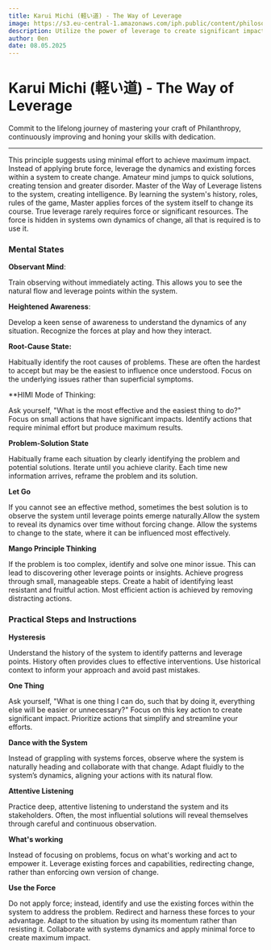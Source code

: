 ```yaml
---
title: Karui Michi (軽い道) - The Way of Leverage
image: https://s3.eu-central-1.amazonaws.com/iph.public/content/philosophy/424cf6b7-2c82-4bb2-84b4-3ecbc6f15eff.png
description: Utilize the power of leverage to create significant impact with minimal effort, strategically using existing forces to achieve your goals.
author: 0en
date: 08.05.2025
---
```


# Karui Michi (軽い道) - The Way of Leverage

Commit to the lifelong journey of mastering your craft of Philanthropy, continuously improving and honing your skills with dedication.

---

This principle suggests using minimal effort to achieve maximum impact. Instead of applying brute force, leverage the dynamics and existing forces within a system to create change. Amateur mind jumps to quick solutions, creating tension and greater disorder. Master of the Way of Leverage listens to the system, creating intelligence. By learning the system's history, roles, rules of the game, Master applies forces of the system itself to change its course. True leverage rarely requires force or significant resources. The force is hidden in systems own dynamics of change, all that is required is to use it.

### Mental States

**Observant Mind**:

Train observing without immediately acting. This allows you to see the natural flow and leverage points within the system.

**Heightened Awareness**:

Develop a keen sense of awareness to understand the dynamics of any situation. Recognize the forces at play and how they interact.

**Root-Cause State:**

Habitually identify the root causes of problems. These are often the hardest to accept but may be the easiest to influence once understood. Focus on the underlying issues rather than superficial symptoms.

\*\*HIMI Mode of Thinking:

Ask yourself, "What is the most effective and the easiest thing to do?" Focus on small actions that have significant impacts. Identify actions that require minimal effort but produce maximum results.

**Problem-Solution State**

Habitually frame each situation by clearly identifying the problem and potential solutions. Iterate until you achieve clarity. Each time new information arrives, reframe the problem and its solution.

**Let Go**

If you cannot see an effective method, sometimes the best solution is to observe the system until leverage points emerge naturally.Allow the system to reveal its dynamics over time without forcing change. Allow the systems to change to the state, where it can be influenced most effectively.

**Mango Principle Thinking**

If the problem is too complex, identify and solve one minor issue. This can lead to discovering other leverage points or insights. Achieve progress through small, manageable steps. Create a habit of identifying least resistant and fruitful action. Most efficient action is achieved by removing distracting actions.

### Practical Steps and Instructions

**Hysteresis**

Understand the history of the system to identify patterns and leverage points. History often provides clues to effective interventions. Use historical context to inform your approach and avoid past mistakes.

**One Thing**

Ask yourself, "What is one thing I can do, such that by doing it, everything else will be easier or unnecessary?" Focus on this key action to create significant impact. Prioritize actions that simplify and streamline your efforts.

**Dance with the System**

Instead of grappling with systems forces, observe where the system is naturally heading and collaborate with that change. Adapt fluidly to the system’s dynamics, aligning your actions with its natural flow.

**Attentive Listening**

Practice deep, attentive listening to understand the system and its stakeholders. Often, the most influential solutions will reveal themselves through careful and continuous observation.

**What's working**

Instead of focusing on problems, focus on what's working and act to empower it. Leverage existing forces and capabilities, redirecting change, rather than enforcing own version of change.

**Use the Force**

Do not apply force; instead, identify and use the existing forces within the system to address the problem. Redirect and harness these forces to your advantage. Adapt to the situation by using its momentum rather than resisting it. Collaborate with systems dynamics and apply minimal force to create maximum impact.
